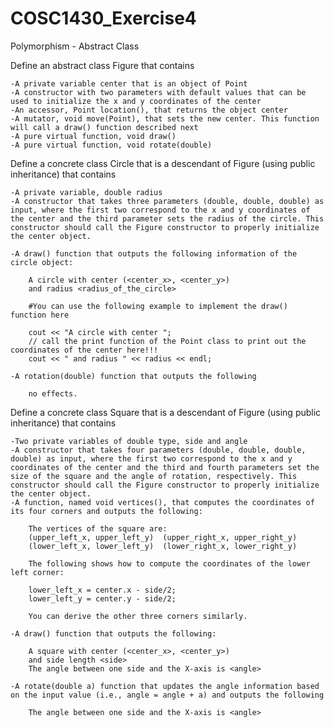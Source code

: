 # COSC1430_Exercise4
Polymorphism - Abstract Class

Define an abstract class Figure that contains

    -A private variable center that is an object of Point
    -A constructor with two parameters with default values that can be used to initialize the x and y coordinates of the center
    -An accessor, Point location(), that returns the object center
    -A mutator, void move(Point), that sets the new center. This function will call a draw() function described next
    -A pure virtual function, void draw()
    -A pure virtual function, void rotate(double)
    
Define a concrete class Circle that is a descendant of Figure (using public inheritance) that contains

    -A private variable, double radius
    -A constructor that takes three parameters (double, double, double) as input, where the first two correspond to the x and y coordinates of the center and the third parameter sets the radius of the circle. This constructor should call the Figure constructor to properly initialize the center object.
    
    -A draw() function that outputs the following information of the circle object:
        
        A circle with center (<center_x>, <center_y>)
        and radius <radius_of_the_circle>
        
        #You can use the following example to implement the draw() function here

        cout << "A circle with center ";
        // call the print function of the Point class to print out the coordinates of the center here!!!
        cout << " and radius " << radius << endl;
        
    -A rotation(double) function that outputs the following
    
        no effects.
        
Define a concrete class Square that is a descendant of Figure (using public inheritance) that contains

    -Two private variables of double type, side and angle
    -A constructor that takes four parameters (double, double, double, double) as input, where the first two correspond to the x and y coordinates of the center and the third and fourth parameters set the size of the square and the angle of rotation, respectively. This constructor should call the Figure constructor to properly initialize the center object.
    -A function, named void vertices(), that computes the coordinates of its four corners and outputs the following:
    
        The vertices of the square are: 
        (upper_left_x, upper_left_y)  (upper_right_x, upper_right_y)
        (lower_left_x, lower_left_y)  (lower_right_x, lower_right_y)

        The following shows how to compute the coordinates of the lower left corner:

        lower_left_x = center.x - side/2;
        lower_left_y = center.y - side/2;
        
        You can derive the other three corners similarly.

    -A draw() function that outputs the following:
        
        A square with center (<center_x>, <center_y>)
        and side length <side>
        The angle between one side and the X-axis is <angle>
        
    -A rotate(double a) function that updates the angle information based on the input value (i.e., angle = angle + a) and outputs the following

        The angle between one side and the X-axis is <angle>
